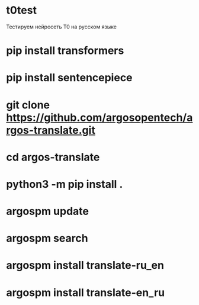 # t0test
Тестируем нейросеть T0 на русском языке
# pip install transformers
# pip install sentencepiece
# git clone https://github.com/argosopentech/argos-translate.git
# cd argos-translate
# python3 -m pip install .
# argospm update
# argospm search
# argospm install translate-ru_en
# argospm install translate-en_ru
